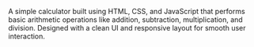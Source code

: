 A simple calculator built using HTML, CSS, and JavaScript that performs basic arithmetic operations like addition, subtraction, multiplication, and division. Designed with a clean UI and responsive layout for smooth user interaction.

